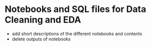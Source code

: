 # Notebooks and SQL files for Data Cleaning and EDA
- add short descriptions of the different notebooks and contents
- delete outputs of notebooks
 
